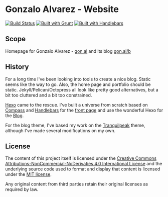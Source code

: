 # Gonzalo Alvarez - Website

[![Build Status](https://travis-ci.org/GonzaloAlvarez/gonal.svg?branch=master)](https://travis-ci.org/GonzaloAlvarez/gonal)
[![Built with Grunt](https://cdn.gruntjs.com/builtwith.png)](http://gruntjs.com/)
[![Built with Handlebars](http://pixel-cookers.github.io/built-with-badges/handlebars/handlebars-short.png)](http://handlebarsjs.com/)

## Scope
Homepage for Gonzalo Alvarez - [gon.al](https://gon.al) and its blog [gon.al/b](https://gon.al/b/)

## History
For a long time I've been looking into tools to create a nice blog. Static seems like the way to go. Also, the home page and portfolio should be static. Jekyll/Pelican/Octopress all look like pretty good alternatives, but a bit too cluttered and a bit too constrained.

[Hexo](https://hexo.io/) came to the rescue. I've built a universe from scratch based on [Compass](http://compass-style.org/) and [Handlebars](http://handlebarsjs.com/)
for the [front page](https://gon.al/) and use the wonderful Hexo for the [Blog](https://gon.al/b/).

For the blog theme, I've based my work on the [Tranquilpeak](https://github.com/LouisBarranqueiro/tranquilpeak-hexo-theme) theme, although I've made several modifications on my own.

## License
The content of this project itself is licensed under the
[Creative Commons Attributions-NonCommercial-NoDerivaties 4.0 International License](http://creativecommons.org/licenses/by-nc-nd/4.0/)
and the underlying source code used to format and display that content
is licensed under the [MIT license](http://opensource.org/licenses/mit-license.php). 

Any original content from third parties retain their original licenses as required by law.
